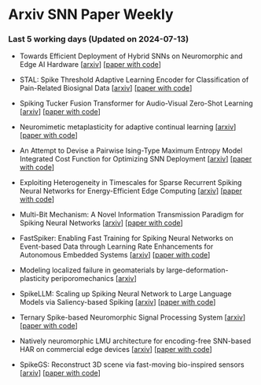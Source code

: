 # Arxiv SNN Paper Weekly


 ### **Last 5 working days (Updated on 2024-07-13)** 


- Towards Efficient Deployment of Hybrid SNNs on Neuromorphic and Edge AI Hardware [[arxiv](https://arxiv.org/abs/2407.08704)] [[paper with code](https://paperswithcode.com/paper/towards-efficient-deployment-of-hybrid-snns)]

- STAL: Spike Threshold Adaptive Learning Encoder for Classification of Pain-Related Biosignal Data [[arxiv](https://arxiv.org/abs/2407.08362)] [[paper with code](https://paperswithcode.com/paper/stal-spike-threshold-adaptive-learning)]

- Spiking Tucker Fusion Transformer for Audio-Visual Zero-Shot Learning [[arxiv](https://arxiv.org/abs/2407.08130)] [[paper with code](https://paperswithcode.com/paper/spiking-tucker-fusion-transformer-for-audio)]

- Neuromimetic metaplasticity for adaptive continual learning [[arxiv](https://arxiv.org/abs/2407.07133)] [[paper with code](https://paperswithcode.com/paper/neuromimetic-metaplasticity-for-adaptive)]

- An Attempt to Devise a Pairwise Ising-Type Maximum Entropy Model Integrated Cost Function for Optimizing SNN Deployment [[arxiv](https://arxiv.org/abs/2407.07014)] [[paper with code](https://paperswithcode.com/paper/an-attempt-to-devise-a-pairwise-ising-type)]

- Exploiting Heterogeneity in Timescales for Sparse Recurrent Spiking Neural Networks for Energy-Efficient Edge Computing [[arxiv](https://arxiv.org/abs/2407.06452)] [[paper with code](https://paperswithcode.com/paper/exploiting-heterogeneity-in-timescales-for)]

- Multi-Bit Mechanism: A Novel Information Transmission Paradigm for Spiking Neural Networks [[arxiv](https://arxiv.org/abs/2407.05739)] [[paper with code](https://paperswithcode.com/paper/multi-bit-mechanism-a-novel-information)]

- FastSpiker: Enabling Fast Training for Spiking Neural Networks on Event-based Data through Learning Rate Enhancements for Autonomous Embedded Systems [[arxiv](https://arxiv.org/abs/2407.05262)] [[paper with code](https://paperswithcode.com/paper/fastspiker-enabling-fast-training-for-spiking)]

- Modeling localized failure in geomaterials by large-deformation-plasticity periporomechanics [[arxiv](https://arxiv.org/abs/2407.05129)]

- SpikeLLM: Scaling up Spiking Neural Network to Large Language Models via Saliency-based Spiking [[arxiv](https://arxiv.org/abs/2407.04752)] [[paper with code](https://paperswithcode.com/paper/spikellm-scaling-up-spiking-neural-network-to)]

- Ternary Spike-based Neuromorphic Signal Processing System [[arxiv](https://arxiv.org/abs/2407.05310)] [[paper with code](https://paperswithcode.com/paper/ternary-spike-based-neuromorphic-signal)]

- Natively neuromorphic LMU architecture for encoding-free SNN-based HAR on commercial edge devices [[arxiv](https://arxiv.org/abs/2407.04076)] [[paper with code](https://paperswithcode.com/paper/natively-neuromorphic-lmu-architecture-for)]

- SpikeGS: Reconstruct 3D scene via fast-moving bio-inspired sensors [[arxiv](https://arxiv.org/abs/2407.03771)] [[paper with code](https://paperswithcode.com/paper/spikegs-reconstruct-3d-scene-via-fast-moving)]

